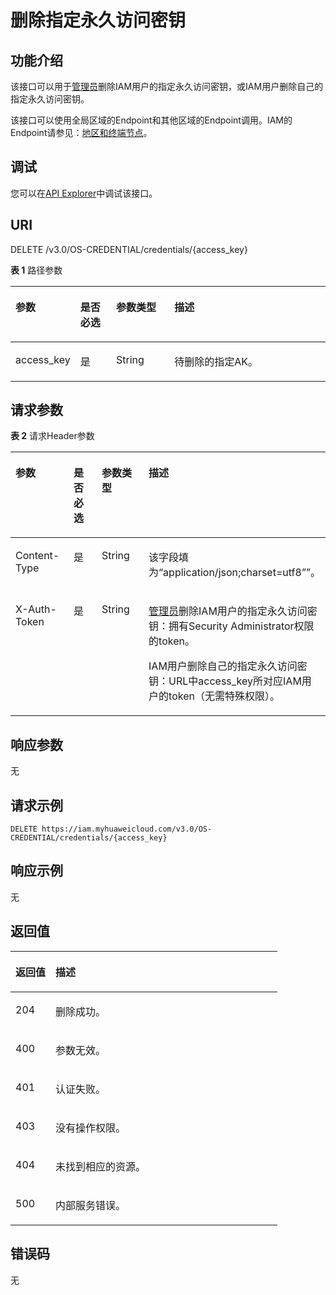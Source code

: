 # 删除指定永久访问密钥<a name="iam_03_0005"></a>

## 功能介绍<a name="zh-cn_topic_0221482438_section16481621183614"></a>

该接口可以用于[管理员](https://support.huaweicloud.com/usermanual-iam/iam_01_0001.html)删除IAM用户的指定永久访问密钥，或IAM用户删除自己的指定永久访问密钥。

该接口可以使用全局区域的Endpoint和其他区域的Endpoint调用。IAM的Endpoint请参见：[地区和终端节点](https://developer.huaweicloud.com/endpoint?IAM)。

## 调试<a name="section17446172355614"></a>

您可以在[API Explorer](https://apiexplorer.developer.huaweicloud.com/apiexplorer/doc?product=IAM&api=DeletePermanentAccessKey)中调试该接口。

## URI<a name="zh-cn_topic_0221482438_section564913212369"></a>

DELETE /v3.0/OS-CREDENTIAL/credentials/\{access\_key\}

**表 1**  路径参数

<a name="zh-cn_topic_0221482438_table17651521153619"></a>
<table><thead align="left"><tr id="zh-cn_topic_0221482438_row86501214366"><th class="cellrowborder" valign="top" width="20%" id="mcps1.2.5.1.1"><p id="zh-cn_topic_0221482438_p12651121173612"><a name="zh-cn_topic_0221482438_p12651121173612"></a><a name="zh-cn_topic_0221482438_p12651121173612"></a>参数</p>
</th>
<th class="cellrowborder" valign="top" width="11.42%" id="mcps1.2.5.1.2"><p id="zh-cn_topic_0221482438_p166521213367"><a name="zh-cn_topic_0221482438_p166521213367"></a><a name="zh-cn_topic_0221482438_p166521213367"></a>是否必选</p>
</th>
<th class="cellrowborder" valign="top" width="18.58%" id="mcps1.2.5.1.3"><p id="zh-cn_topic_0221482438_p13652132115365"><a name="zh-cn_topic_0221482438_p13652132115365"></a><a name="zh-cn_topic_0221482438_p13652132115365"></a>参数类型</p>
</th>
<th class="cellrowborder" valign="top" width="50%" id="mcps1.2.5.1.4"><p id="zh-cn_topic_0221482438_p1465202173613"><a name="zh-cn_topic_0221482438_p1465202173613"></a><a name="zh-cn_topic_0221482438_p1465202173613"></a>描述</p>
</th>
</tr>
</thead>
<tbody><tr id="zh-cn_topic_0221482438_row2650721143620"><td class="cellrowborder" valign="top" width="20%" headers="mcps1.2.5.1.1 "><p id="zh-cn_topic_0221482438_p565316211364"><a name="zh-cn_topic_0221482438_p565316211364"></a><a name="zh-cn_topic_0221482438_p565316211364"></a>access_key</p>
</td>
<td class="cellrowborder" valign="top" width="11.42%" headers="mcps1.2.5.1.2 "><p id="zh-cn_topic_0221482438_p1765313219367"><a name="zh-cn_topic_0221482438_p1765313219367"></a><a name="zh-cn_topic_0221482438_p1765313219367"></a>是</p>
</td>
<td class="cellrowborder" valign="top" width="18.58%" headers="mcps1.2.5.1.3 "><p id="zh-cn_topic_0221482438_p19654132114361"><a name="zh-cn_topic_0221482438_p19654132114361"></a><a name="zh-cn_topic_0221482438_p19654132114361"></a>String</p>
</td>
<td class="cellrowborder" valign="top" width="50%" headers="mcps1.2.5.1.4 "><p id="zh-cn_topic_0221482438_p4654162120361"><a name="zh-cn_topic_0221482438_p4654162120361"></a><a name="zh-cn_topic_0221482438_p4654162120361"></a>待删除的指定AK。</p>
</td>
</tr>
</tbody>
</table>

## 请求参数<a name="zh-cn_topic_0221482438_section36540217360"></a>

**表 2**  请求Header参数

<a name="zh-cn_topic_0221482438_HeaderParameter"></a>
<table><thead align="left"><tr id="zh-cn_topic_0221482438_row206551212367"><th class="cellrowborder" valign="top" width="20%" id="mcps1.2.5.1.1"><p id="zh-cn_topic_0221482438_p1465632113369"><a name="zh-cn_topic_0221482438_p1465632113369"></a><a name="zh-cn_topic_0221482438_p1465632113369"></a>参数</p>
</th>
<th class="cellrowborder" valign="top" width="11.86%" id="mcps1.2.5.1.2"><p id="zh-cn_topic_0221482438_p18656321173619"><a name="zh-cn_topic_0221482438_p18656321173619"></a><a name="zh-cn_topic_0221482438_p18656321173619"></a>是否必选</p>
</th>
<th class="cellrowborder" valign="top" width="18.14%" id="mcps1.2.5.1.3"><p id="zh-cn_topic_0221482438_p18656112115365"><a name="zh-cn_topic_0221482438_p18656112115365"></a><a name="zh-cn_topic_0221482438_p18656112115365"></a>参数类型</p>
</th>
<th class="cellrowborder" valign="top" width="50%" id="mcps1.2.5.1.4"><p id="zh-cn_topic_0221482438_p865732123616"><a name="zh-cn_topic_0221482438_p865732123616"></a><a name="zh-cn_topic_0221482438_p865732123616"></a>描述</p>
</th>
</tr>
</thead>
<tbody><tr id="zh-cn_topic_0221482438_row1265552115367"><td class="cellrowborder" valign="top" width="20%" headers="mcps1.2.5.1.1 "><p id="zh-cn_topic_0221482438_p965712118369"><a name="zh-cn_topic_0221482438_p965712118369"></a><a name="zh-cn_topic_0221482438_p965712118369"></a>Content-Type</p>
</td>
<td class="cellrowborder" valign="top" width="11.86%" headers="mcps1.2.5.1.2 "><p id="zh-cn_topic_0221482438_p15658112111366"><a name="zh-cn_topic_0221482438_p15658112111366"></a><a name="zh-cn_topic_0221482438_p15658112111366"></a>是</p>
</td>
<td class="cellrowborder" valign="top" width="18.14%" headers="mcps1.2.5.1.3 "><p id="zh-cn_topic_0221482438_p665852193618"><a name="zh-cn_topic_0221482438_p665852193618"></a><a name="zh-cn_topic_0221482438_p665852193618"></a>String</p>
</td>
<td class="cellrowborder" valign="top" width="50%" headers="mcps1.2.5.1.4 "><p id="zh-cn_topic_0221482438_p765882114361"><a name="zh-cn_topic_0221482438_p765882114361"></a><a name="zh-cn_topic_0221482438_p765882114361"></a>该字段填为“application/json;charset=utf8””。</p>
</td>
</tr>
<tr id="zh-cn_topic_0221482438_row1655122123612"><td class="cellrowborder" valign="top" width="20%" headers="mcps1.2.5.1.1 "><p id="zh-cn_topic_0221482438_p1965902183615"><a name="zh-cn_topic_0221482438_p1965902183615"></a><a name="zh-cn_topic_0221482438_p1965902183615"></a>X-Auth-Token</p>
</td>
<td class="cellrowborder" valign="top" width="11.86%" headers="mcps1.2.5.1.2 "><p id="zh-cn_topic_0221482438_p86591421193616"><a name="zh-cn_topic_0221482438_p86591421193616"></a><a name="zh-cn_topic_0221482438_p86591421193616"></a>是</p>
</td>
<td class="cellrowborder" valign="top" width="18.14%" headers="mcps1.2.5.1.3 "><p id="zh-cn_topic_0221482438_p3660122183610"><a name="zh-cn_topic_0221482438_p3660122183610"></a><a name="zh-cn_topic_0221482438_p3660122183610"></a>String</p>
</td>
<td class="cellrowborder" valign="top" width="50%" headers="mcps1.2.5.1.4 "><p id="zh-cn_topic_0221482438_p366062118365"><a name="zh-cn_topic_0221482438_p366062118365"></a><a name="zh-cn_topic_0221482438_p366062118365"></a><a href="https://support.huaweicloud.com/usermanual-iam/iam_01_0001.html" target="_blank" rel="noopener noreferrer">管理员</a>删除IAM用户的指定永久访问密钥：拥有Security Administrator权限的token。</p>
<p id="zh-cn_topic_0221482438_p186601218365"><a name="zh-cn_topic_0221482438_p186601218365"></a><a name="zh-cn_topic_0221482438_p186601218365"></a>IAM用户删除自己的指定永久访问密钥：URL中access_key所对应IAM用户的token（无需特殊权限）。</p>
</td>
</tr>
</tbody>
</table>

## 响应参数<a name="zh-cn_topic_0221482438_section11661621133616"></a>

无

## 请求示例<a name="zh-cn_topic_0221482438_section16613210362"></a>

```
DELETE https://iam.myhuaweicloud.com/v3.0/OS-CREDENTIAL/credentials/{access_key}
```

## 响应示例<a name="zh-cn_topic_0221482438_section1666342123619"></a>

无

## 返回值<a name="zh-cn_topic_0221482438_section0664721123620"></a>

<a name="zh-cn_topic_0221482438_table2425"></a>
<table><thead align="left"><tr id="zh-cn_topic_0221482438_row1466482113613"><th class="cellrowborder" valign="top" width="15%" id="mcps1.1.3.1.1"><p id="zh-cn_topic_0221482438_p1466582112369"><a name="zh-cn_topic_0221482438_p1466582112369"></a><a name="zh-cn_topic_0221482438_p1466582112369"></a>返回值</p>
</th>
<th class="cellrowborder" valign="top" width="85%" id="mcps1.1.3.1.2"><p id="zh-cn_topic_0221482438_p36651621113613"><a name="zh-cn_topic_0221482438_p36651621113613"></a><a name="zh-cn_topic_0221482438_p36651621113613"></a>描述</p>
</th>
</tr>
</thead>
<tbody><tr id="zh-cn_topic_0221482438_row1466412183610"><td class="cellrowborder" valign="top" width="15%" headers="mcps1.1.3.1.1 "><p id="zh-cn_topic_0221482438_p206661121203613"><a name="zh-cn_topic_0221482438_p206661121203613"></a><a name="zh-cn_topic_0221482438_p206661121203613"></a>204</p>
</td>
<td class="cellrowborder" valign="top" width="85%" headers="mcps1.1.3.1.2 "><p id="zh-cn_topic_0221482438_p666620215365"><a name="zh-cn_topic_0221482438_p666620215365"></a><a name="zh-cn_topic_0221482438_p666620215365"></a>删除成功。</p>
</td>
</tr>
<tr id="zh-cn_topic_0221482438_row10664122111368"><td class="cellrowborder" valign="top" width="15%" headers="mcps1.1.3.1.1 "><p id="zh-cn_topic_0221482438_p11667182143612"><a name="zh-cn_topic_0221482438_p11667182143612"></a><a name="zh-cn_topic_0221482438_p11667182143612"></a>400</p>
</td>
<td class="cellrowborder" valign="top" width="85%" headers="mcps1.1.3.1.2 "><p id="zh-cn_topic_0221482438_p366782153610"><a name="zh-cn_topic_0221482438_p366782153610"></a><a name="zh-cn_topic_0221482438_p366782153610"></a>参数无效。</p>
</td>
</tr>
<tr id="zh-cn_topic_0221482438_row6665142113366"><td class="cellrowborder" valign="top" width="15%" headers="mcps1.1.3.1.1 "><p id="zh-cn_topic_0221482438_p16667172193616"><a name="zh-cn_topic_0221482438_p16667172193616"></a><a name="zh-cn_topic_0221482438_p16667172193616"></a>401</p>
</td>
<td class="cellrowborder" valign="top" width="85%" headers="mcps1.1.3.1.2 "><p id="zh-cn_topic_0221482438_p066872153612"><a name="zh-cn_topic_0221482438_p066872153612"></a><a name="zh-cn_topic_0221482438_p066872153612"></a>认证失败。</p>
</td>
</tr>
<tr id="zh-cn_topic_0221482438_row17665821153613"><td class="cellrowborder" valign="top" width="15%" headers="mcps1.1.3.1.1 "><p id="zh-cn_topic_0221482438_p146681321193620"><a name="zh-cn_topic_0221482438_p146681321193620"></a><a name="zh-cn_topic_0221482438_p146681321193620"></a>403</p>
</td>
<td class="cellrowborder" valign="top" width="85%" headers="mcps1.1.3.1.2 "><p id="zh-cn_topic_0221482438_p56692021113613"><a name="zh-cn_topic_0221482438_p56692021113613"></a><a name="zh-cn_topic_0221482438_p56692021113613"></a>没有操作权限。</p>
</td>
</tr>
<tr id="zh-cn_topic_0221482438_row2665142111361"><td class="cellrowborder" valign="top" width="15%" headers="mcps1.1.3.1.1 "><p id="zh-cn_topic_0221482438_p666914217361"><a name="zh-cn_topic_0221482438_p666914217361"></a><a name="zh-cn_topic_0221482438_p666914217361"></a>404</p>
</td>
<td class="cellrowborder" valign="top" width="85%" headers="mcps1.1.3.1.2 "><p id="zh-cn_topic_0221482438_p267032153620"><a name="zh-cn_topic_0221482438_p267032153620"></a><a name="zh-cn_topic_0221482438_p267032153620"></a>未找到相应的资源。</p>
</td>
</tr>
<tr id="zh-cn_topic_0221482438_row966592119367"><td class="cellrowborder" valign="top" width="15%" headers="mcps1.1.3.1.1 "><p id="zh-cn_topic_0221482438_p12670102153616"><a name="zh-cn_topic_0221482438_p12670102153616"></a><a name="zh-cn_topic_0221482438_p12670102153616"></a>500</p>
</td>
<td class="cellrowborder" valign="top" width="85%" headers="mcps1.1.3.1.2 "><p id="zh-cn_topic_0221482438_p167092123620"><a name="zh-cn_topic_0221482438_p167092123620"></a><a name="zh-cn_topic_0221482438_p167092123620"></a>内部服务错误。</p>
</td>
</tr>
</tbody>
</table>

## 错误码<a name="zh-cn_topic_0221482438_section17671152110362"></a>

无

